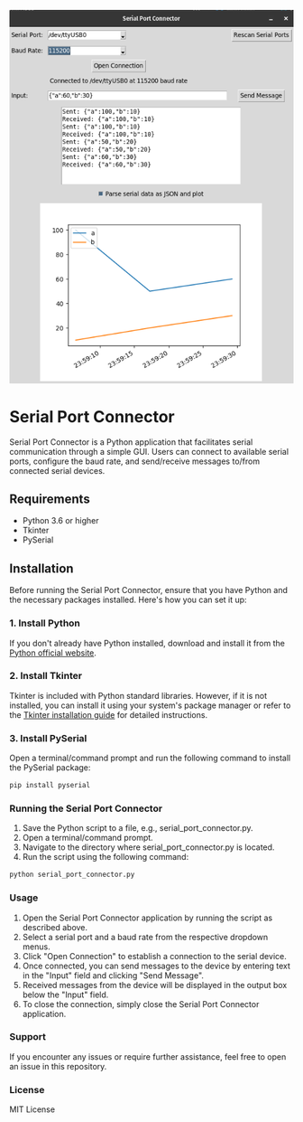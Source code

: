 ![example.png](example.png)

# Serial Port Connector

Serial Port Connector is a Python application that facilitates serial communication through a simple GUI. Users can connect to available serial ports, configure the baud rate, and send/receive messages to/from connected serial devices.

## Requirements

- Python 3.6 or higher
- Tkinter
- PySerial

## Installation

Before running the Serial Port Connector, ensure that you have Python and the necessary packages installed. Here's how you can set it up:

### 1. Install Python

If you don't already have Python installed, download and install it from the [Python official website](https://www.python.org/).

### 2. Install Tkinter

Tkinter is included with Python standard libraries. However, if it is not installed, you can install it using your system's package manager or refer to the [Tkinter installation guide](https://tkdocs.com/tutorial/install.html) for detailed instructions.

### 3. Install PySerial

Open a terminal/command prompt and run the following command to install the PySerial package:

```sh
pip install pyserial
```


### Running the Serial Port Connector

1. Save the Python script to a file, e.g., serial_port_connector.py.
1. Open a terminal/command prompt.
1. Navigate to the directory where serial_port_connector.py is located.
1. Run the script using the following command:

```sh
python serial_port_connector.py
```

### Usage
1. Open the Serial Port Connector application by running the script as described above.
1. Select a serial port and a baud rate from the respective dropdown menus.
1. Click "Open Connection" to establish a connection to the serial device.
1. Once connected, you can send messages to the device by entering text in the "Input" field and clicking "Send Message".
1. Received messages from the device will be displayed in the output box below the "Input" field.
1. To close the connection, simply close the Serial Port Connector application.

### Support
If you encounter any issues or require further assistance, feel free to open an issue in this repository.

### License
MIT License